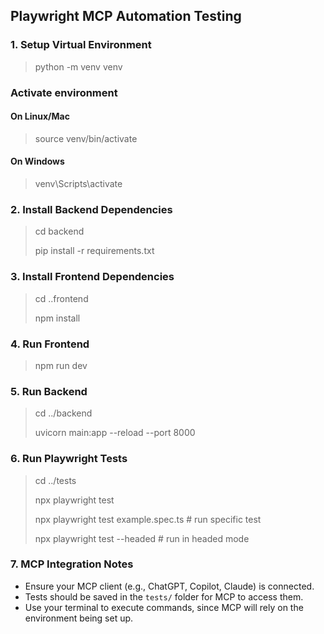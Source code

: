 ## Playwright MCP Automation Testing

### 1. Setup Virtual Environment
> python -m venv venv

### Activate environment
#### On Linux/Mac
> source venv/bin/activate

#### On Windows
> venv\Scripts\activate

### 2. Install Backend Dependencies
> cd backend
>
> pip install -r requirements.txt

### 3. Install Frontend Dependencies
> cd ..frontend
>
> npm install

### 4. Run Frontend
> npm run dev

### 5. Run Backend
> cd ../backend
>
> uvicorn main:app --reload --port 8000

### 6. Run Playwright Tests
> cd ../tests
>
> npx playwright test
>
> npx playwright test example.spec.ts   # run specific test
>
> npx playwright test --headed          # run in headed mode

### 7. MCP Integration Notes
- Ensure your MCP client (e.g., ChatGPT, Copilot, Claude) is connected.  
- Tests should be saved in the `tests/` folder for MCP to access them.  
- Use your terminal to execute commands, since MCP will rely on the environment being set up.
